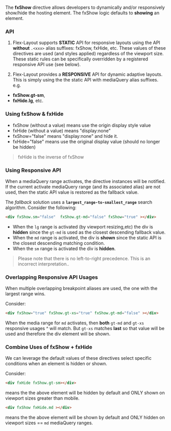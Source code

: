 The **fxShow** directive allows developers to dynamically and/or responsively show/hide the hosting element. The fxShow 
logic defaults to **showing** an element.


### API 

1) Flex-Layout supports **STATIC** API for responsive layouts  using the API **without** `.<xxx>` alias suffixes: 
fxShow, fxHide, etc. These values of these directives are used (and styles applied) regardless of the viewport size. 
These static rules can be specifically  overridden by a registered responsive API use (see below).

2) Flex-Layout provides a **RESPONSIVE** API for dynamic adaptive layouts. This is simply using the the static API with 
mediaQuery alias suffixes.
e.g.  
* **fxShow.gt-sm**, 
* **fxHide.lg**, etc.  

### Using fxShow & fxHide

* fxShow (without a value) means use the origin display style value
* fxHide (without a value) means "display:none"
* fxShow="false" means "display:none" and hide it.
* fxHide="false" means use the original display value (should no longer be hidden)
> fxHide is the inverse of fxShow 

### Using Responsive API

When a mediaQuery range activates, the directive instances will be notified. If the current activate mediaQuery range 
(and its associated alias) are not used, then the static API value is restored as the fallback value.

The *fallback* solution uses a **`largest_range-to-smallest_range`** search algorithm. Consider the following:

```html
<div fxShow.sm="false"  fxShow.gt-md="false" fxShow="true" ></div>
```

* When the `lg` range is activated (by viewport resizing,etc) the div is **hidden** since the `gt-md` is used as the 
closest descending fallback value.
* When the `md` range is activated, the div is **shown** since the static API is the closest descending matching 
condition.
* When the `sm` range is activated the div is **hidden**.

> Please note that there is no left-to-right precedence. This is an incorrect interpretation..

### Overlapping Responsive API Usages

When multiple overlapping breakpoint aliases are used, the one with the largest range wins. 

Consider:

```html
<div fxShow="true" fxShow.gt-xs="true" fxShow.gt-md="false" ></div>
```

When the media range for `md` activates, then **both** `gt-md` and `gt-xs` responsive usages ^ will match. But `gt-xs` 
matches **last** so that value will be used and therefore the div element will be shown.


### Combine Uses of fxShow + fxHide

We can leverage the default values of these directives select specific conditions when an element is hidden or shown.

Consider:

```html
<div fxHide fxShow.gt-sm></div>
```

means the the above element will be hidden by default and ONLY shown on viewport sizes greater than mobile.


```html
<div fxShow fxHide.md ></div>
```

means the the above element will be shown by default and ONLY hidden on viewport sizes == `md` mediaQuery ranges.

